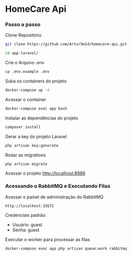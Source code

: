 
# HomeCare Api

### Passo a passo
Clone Repositório
```sh
git clone https://github.com/ArturSm14/homecare-api.git
```

```sh
cd app-laravel/
```


Crie o Arquivo .env
```sh
cp .env.example .env
```


Suba os containers do projeto
```sh
docker-compose up -d
```


Acessar o container
```sh
docker-compose exec app bash
```


Instalar as dependências do projeto
```sh
composer install
```


Gerar a key do projeto Laravel
```sh
php artisan key:generate
```

Rodar as migrations
```sh
php artisan migrate
```

Acessar o projeto
[http://localhost:8989](http://localhost:8989)


### Acessando o RabbitMQ e Executando Filas

Acessar o painel de administração do RabbitMQ
```
http://localhost:15672
```
Credenciais padrão:
- Usuário: guest
- Senha: guest

Executar o worker para processar as filas
```sh
docker-compose exec app php artisan queue:work rabbitmq
```
